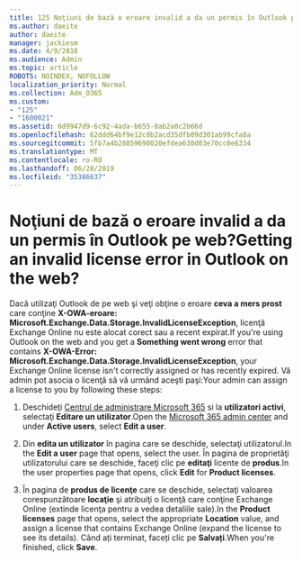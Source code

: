 ```yaml
---
title: 125 Noţiuni de bază o eroare invalid a da un permis în Outlook pe web?
ms.author: daeite
author: daeite
manager: jackiesm
ms.date: 4/9/2018
ms.audience: Admin
ms.topic: article
ROBOTS: NOINDEX, NOFOLLOW
localization_priority: Normal
ms.collection: Adm_O365
ms.custom:
- "125"
- "1600021"
ms.assetid: 6d9947d9-6c92-4ada-b655-8ab2a0c2b66d
ms.openlocfilehash: 62ddd64bf9e12c0b2acd35dfb09d301ab99cfa8a
ms.sourcegitcommit: 5fb7a4b28859690020efdea630d03e70cc0e6334
ms.translationtype: MT
ms.contentlocale: ro-RO
ms.lasthandoff: 06/28/2019
ms.locfileid: "35386637"
---
```

# <a name="getting-an-invalid-license-error-in-outlook-on-the-web"></a><span data-ttu-id="f58ff-102">Noţiuni de bază o eroare invalid a da un permis în Outlook pe web?</span><span class="sxs-lookup"><span data-stu-id="f58ff-102">Getting an invalid license error in Outlook on the web?</span></span>

<span data-ttu-id="f58ff-103">Dacă utilizaţi Outlook de pe web şi veţi obţine o eroare **ceva a mers prost** care conţine **X-OWA-eroare: Microsoft.Exchange.Data.Storage.InvalidLicenseException**, licenţă Exchange Online nu este alocat corect sau a recent expirat.</span><span class="sxs-lookup"><span data-stu-id="f58ff-103">If you're using Outlook on the web and you get a **Something went wrong** error that contains **X-OWA-Error: Microsoft.Exchange.Data.Storage.InvalidLicenseException**, your Exchange Online license isn't correctly assigned or has recently expired.</span></span> <span data-ttu-id="f58ff-104">Vă admin pot asocia o licenţă să vă urmând aceşti paşi:</span><span class="sxs-lookup"><span data-stu-id="f58ff-104">Your admin can assign a license to you by following these steps:</span></span>
  
1. <span data-ttu-id="f58ff-105">Deschideţi [Centrul de administrare Microsoft 365](https://portal.office.com/adminportal/home#/homepage) si la **utilizatori activi**, selectaţi **Editare un utilizator**.</span><span class="sxs-lookup"><span data-stu-id="f58ff-105">Open the [Microsoft 365 admin center](https://portal.office.com/adminportal/home#/homepage) and under **Active users**, select **Edit a user**.</span></span>

2. <span data-ttu-id="f58ff-106">Din **edita un utilizator** în pagina care se deschide, selectaţi utilizatorul.</span><span class="sxs-lookup"><span data-stu-id="f58ff-106">In the **Edit a user** page that opens, select the user.</span></span> <span data-ttu-id="f58ff-107">În pagina de proprietăţi utilizatorului care se deschide, faceţi clic pe **editaţi** licente de **produs**.</span><span class="sxs-lookup"><span data-stu-id="f58ff-107">In the user properties page that opens, click **Edit** for **Product licenses**.</span></span>

3. <span data-ttu-id="f58ff-108">În pagina de **produs de licenţe** care se deschide, selectaţi valoarea corespunzătoare **locaţie** şi atribuiţi o licenţă care conţine Exchange Online (extinde licenţa pentru a vedea detaliile sale).</span><span class="sxs-lookup"><span data-stu-id="f58ff-108">In the **Product licenses** page that opens, select the appropriate **Location** value, and assign a license that contains Exchange Online (expand the license to see its details).</span></span> <span data-ttu-id="f58ff-109">Când ați terminat, faceți clic pe **Salvați**.</span><span class="sxs-lookup"><span data-stu-id="f58ff-109">When you're finished, click **Save**.</span></span>
